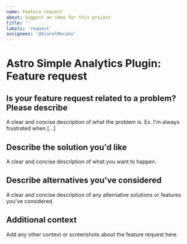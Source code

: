 ```yaml
---
name: Feature request
about: Suggest an idea for this project
title: ''
labels: 'request'
assignees: '@ViorelMocanu'
---
```


# Astro Simple Analytics Plugin: Feature request

## Is your feature request related to a problem? Please describe

A clear and concise description of what the problem is. Ex. I'm always frustrated when [...]

## Describe the solution you'd like

A clear and concise description of what you want to happen.

## Describe alternatives you've considered

A clear and concise description of any alternative solutions or features you've considered.

## Additional context

Add any other context or screenshots about the feature request here.
